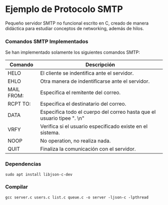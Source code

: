 # Ejemplo de Protocolo SMTP
Pequeño servidor SMTP no funcional escrito en C, creado de manera didáctica para estudiar conceptos de networking, además de hilos.

### Comandos SMTP Implementados
Se han implementado solamente los siguientes comandos SMTP:

| Comando | Descripción |
| ----- | ---- |
| HELO | El cliente se indentifica ante el servidor. |
| EHLO | Otra manera de indentificarse ante el servidor. | 
| MAIL FROM: <user> | Especifica el remitente del correo. |
| RCPT TO: <user> | Especifica el destinatario del correo. |
| DATA | Especifica todo el cuerpo del correo hasta que el usuario tipee ". \n" |
| VRFY <user> | Verifica si el usuario especificado existe en el sistema. |
| NOOP | No operation, no realiza nada. |
| QUIT | Finaliza la comunicación con el servidor. | 

### Dependencias
``sudo apt install libjson-c-dev``

### Compilar
``gcc server.c users.c list.c queue.c -o server -ljson-c -lpthread``

